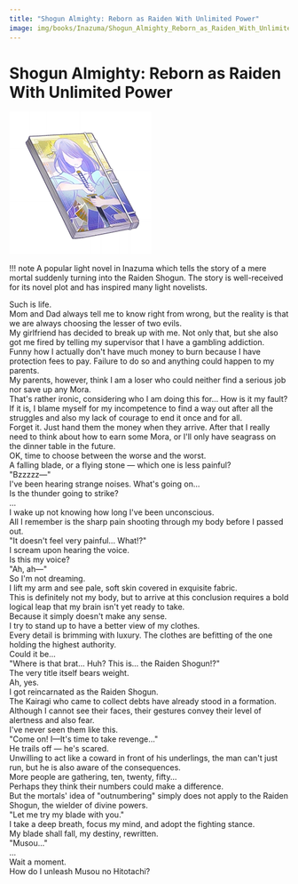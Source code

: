 ```yaml
---
title: "Shogun Almighty: Reborn as Raiden With Unlimited Power"
image: img/books/Inazuma/Shogun_Almighty_Reborn_as_Raiden_With_Unlimited_Power.webp
---
```


# Shogun Almighty: Reborn as Raiden With Unlimited Power

![Book Image](../../img/books/Inazuma/Shogun_Almighty_Reborn_as_Raiden_With_Unlimited_Power.webp)

!!! note
    A popular light novel in Inazuma which tells the story of a mere mortal suddenly turning into the Raiden Shogun. The story is well-received for its novel plot and has inspired many light novelists.
  
Such is life.  
Mom and Dad always tell me to know right from wrong, but the reality is that we are always choosing the lesser of two evils.  
My girlfriend has decided to break up with me. Not only that, but she also got me fired by telling my supervisor that I have a gambling addiction. Funny how I actually don't have much money to burn because I have protection fees to pay. Failure to do so and anything could happen to my parents.  
My parents, however, think I am a loser who could neither find a serious job nor save up any Mora.  
That's rather ironic, considering who I am doing this for... How is it my fault?  
If it is, I blame myself for my incompetence to find a way out after all the struggles and also my lack of courage to end it once and for all.  
Forget it. Just hand them the money when they arrive. After that I really need to think about how to earn some Mora, or I'll only have seagrass on the dinner table in the future.  
OK, time to choose between the worse and the worst.  
A falling blade, or a flying stone — which one is less painful?  
"Bzzzzz—"  
I've been hearing strange noises. What's going on...  
Is the thunder going to strike?  
...  
I wake up not knowing how long I've been unconscious.  
All I remember is the sharp pain shooting through my body before I passed out.  
"It doesn't feel very painful... What!?"  
I scream upon hearing the voice.  
Is this my voice?  
"Ah, ah—"  
So I'm not dreaming.  
I lift my arm and see pale, soft skin covered in exquisite fabric.  
This is definitely not my body, but to arrive at this conclusion requires a bold logical leap that my brain isn't yet ready to take.  
Because it simply doesn't make any sense.  
I try to stand up to have a better view of my clothes.  
Every detail is brimming with luxury. The clothes are befitting of the one holding the highest authority.  
Could it be...  
"Where is that brat... Huh? This is... the Raiden Shogun!?"  
The very title itself bears weight.  
Ah, yes.  
I got reincarnated as the Raiden Shogun.  
The Kairagi who came to collect debts have already stood in a formation. Although I cannot see their faces, their gestures convey their level of alertness and also fear.  
I've never seen them like this.  
"Come on! I—It's time to take revenge..."  
He trails off — he's scared.  
Unwilling to act like a coward in front of his underlings, the man can't just run, but he is also aware of the consequences.  
More people are gathering, ten, twenty, fifty...  
Perhaps they think their numbers could make a difference.  
But the mortals' idea of "outnumbering" simply does not apply to the Raiden Shogun, the wielder of divine powers.  
"Let me try my blade with you."  
I take a deep breath, focus my mind, and adopt the fighting stance.  
My blade shall fall, my destiny, rewritten.  
"Musou..."  
...  
Wait a moment.  
How do I unleash Musou no Hitotachi?